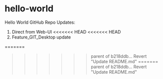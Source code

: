 # hello-world
Hello World GitHub Repo
Updates:
  1. Direct from Web-UI
<<<<<<< HEAD
<<<<<<< HEAD
  2. Feature_GIT_Desktop update

=======
>>>>>>> parent of b218ddb... Revert "Update README.md"
=======
>>>>>>> parent of b218ddb... Revert "Update README.md"
